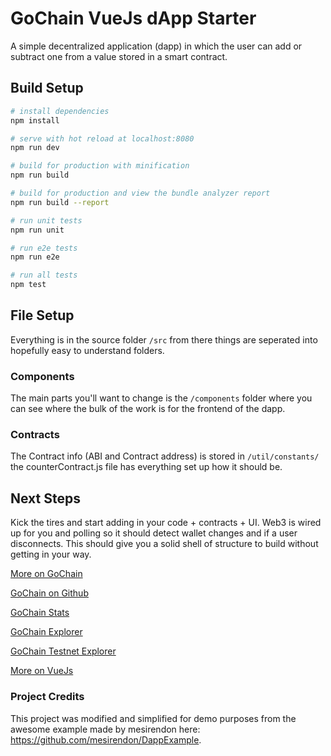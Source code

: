# GoChain VueJs dApp Starter

A simple decentralized application (dapp) in which the user can add or subtract one from a value stored in a smart contract.

## Build Setup

``` bash
# install dependencies
npm install

# serve with hot reload at localhost:8080
npm run dev

# build for production with minification
npm run build

# build for production and view the bundle analyzer report
npm run build --report

# run unit tests
npm run unit

# run e2e tests
npm run e2e

# run all tests
npm test
```

## File Setup
Everything is in the source folder `/src` from there things are seperated into hopefully easy to understand folders.

### Components
The main parts you'll want to change is the `/components` folder where you can see where the bulk of the work is for the frontend of the dapp.

### Contracts
The Contract info (ABI and Contract address) is stored in `/util/constants/` the counterContract.js file has everything set up how it should be.

## Next Steps
Kick the tires and start adding in your code + contracts + UI.  Web3 is wired up for you and polling so it should detect wallet changes and if a user disconnects.  This should give you a solid shell of structure to build without getting in your way.

[More on GoChain](http://www.gochain.io)

[GoChain on Github](https://github.com/gochain-io)

[GoChain Stats](https://stats.gochain.io/)

[GoChain Explorer](https://explorer.gochain.io)

[GoChain Testnet Explorer](https://testnet-explorer.gochain.io)

[More on VueJs](https://vuejs.org/)

### Project Credits
This project was modified and simplified for demo purposes from the awesome example made by mesirendon here: https://github.com/mesirendon/DappExample.
